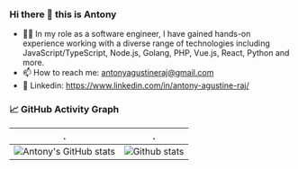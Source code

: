 ### Hi there 👋 this is Antony

<!--- - 🌱 [My Profile](https://github.com/antonyagustine/cv/blob/main/readme.md) -->
- 👨‍💻 In my role as a software engineer, I have gained hands-on experience working with a diverse range of technologies including JavaScript/TypeScript, Node.js, Golang, PHP, Vue.js, React, Python and more.
- 📫 How to reach me: antonyagustineraj@gmail.com
- 💬 Linkedin: https://www.linkedin.com/in/antony-agustine-raj/

<!--   GitHub stats graph -->
### 📈 GitHub Activity Graph
| .                                                                                                                                       | .                                                                                                                         |
|-----------------------------------------------------------------------------------------------------------------------------------------|---------------------------------------------------------------------------------------------------------------------------|
| ![Antony's GitHub stats](https://github-readme-stats.vercel.app/api?username=antonyagustine&count_private=true&show_icons=true&theme=dark)| ![Github stats](https://github-readme-streak-stats.herokuapp.com/?user=antonyagustine&theme=dark) |
